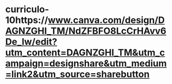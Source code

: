 # curriculo-10https://www.canva.com/design/DAGNZGHI_TM/NdZFBFO8LcCrHAvv6De_Iw/edit?utm_content=DAGNZGHI_TM&utm_campaign=designshare&utm_medium=link2&utm_source=sharebutton
